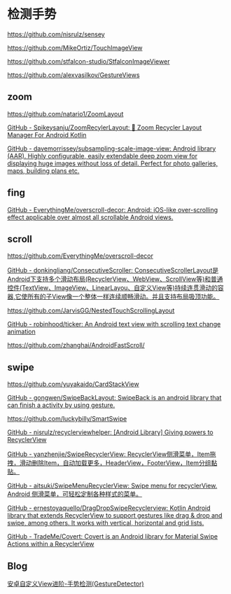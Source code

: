 # 检测手势

https://github.com/nisrulz/sensey

https://github.com/MikeOrtiz/TouchImageView

https://github.com/stfalcon-studio/StfalconImageViewer

https://github.com/alexvasilkov/GestureViews

## zoom

https://github.com/natario1/ZoomLayout

[GitHub - Spikeysanju/ZoomRecylerLayout: 🎢 Zoom Recycler Layout Manager For Android Kotlin](https://github.com/Spikeysanju/ZoomRecylerLayout)

[GitHub - davemorrissey/subsampling-scale-image-view: Android library (AAR). Highly configurable, easily extendable deep zoom view for displaying huge images without loss of detail. Perfect for photo galleries, maps, building plans etc.](https://github.com/davemorrissey/subsampling-scale-image-view)

## fing

[GitHub - EverythingMe/overscroll-decor: Android: iOS-like over-scrolling effect applicable over almost all scrollable Android views.](https://github.com/EverythingMe/overscroll-decor)

## scroll

https://github.com/EverythingMe/overscroll-decor

[GitHub - donkingliang/ConsecutiveScroller: ConsecutiveScrollerLayout是Android下支持多个滑动布局(RecyclerView、WebView、ScrollView等)和普通控件(TextView、ImageView、LinearLayou、自定义View等)持续连贯滑动的容器,它使所有的子View像一个整体一样连续顺畅滑动。并且支持布局吸顶功能。](https://github.com/donkingliang/ConsecutiveScroller)

https://github.com/JarvisGG/NestedTouchScrollingLayout

[GitHub - robinhood/ticker: An Android text view with scrolling text change animation](https://github.com/robinhood/ticker)

https://github.com/zhanghai/AndroidFastScroll/

## swipe

https://github.com/yuyakaido/CardStackView

[GitHub - gongwen/SwipeBackLayout: SwipeBack is an android library that can finish a activity by using gesture.](https://github.com/gongwen/SwipeBackLayout)

https://github.com/luckybilly/SmartSwipe

[GitHub - nisrulz/recyclerviewhelper: [Android Library] Giving powers to RecyclerView](https://github.com/nisrulz/recyclerviewhelper)

[GitHub - yanzhenjie/SwipeRecyclerView: RecyclerView侧滑菜单，Item拖拽，滑动删除Item，自动加载更多，HeaderView，FooterView，Item分组黏贴。](https://github.com/yanzhenjie/SwipeRecyclerView)

[GitHub - aitsuki/SwipeMenuRecyclerView: Swipe menu for recyclerView. Android 侧滑菜单，可轻松定制各种样式的菜单。](https://github.com/aitsuki/SwipeMenuRecyclerView)

[GitHub - ernestoyaquello/DragDropSwipeRecyclerview: Kotlin Android library that extends RecyclerView to support gestures like drag &amp; drop and swipe, among others. It works with vertical, horizontal and grid lists.](https://github.com/ernestoyaquello/DragDropSwipeRecyclerview)

[GitHub - TradeMe/Covert: Covert is an Android library for Material Swipe Actions within a RecyclerView](https://github.com/TradeMe/Covert)

## Blog

[安卓自定义View进阶-手势检测(GestureDetector)](https://www.gcssloop.com/customview/gestruedector)
